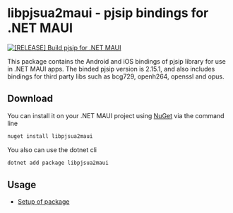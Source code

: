 # libpjsua2maui - pjsip bindings for .NET MAUI

[![[RELEASE] Build pjsip for .NET MAUI](https://github.com/weslleymurdock/libpjsua2maui/actions/workflows/build-package.yaml/badge.svg?branch=main&event=release)](https://github.com/weslleymurdock/libpjsua2maui/actions/workflows/build-package.yaml)

This package contains the Android and iOS bindings of pjsip library for use in .NET MAUI apps.
The binded pjsip version is 2.15.1, and also includes bindings for third party libs such as bcg729, openh264, openssl and opus.

## Download

You can install it on your .NET MAUI project using [NuGet](https://www.nuget.org/packages/libpjsua2maui/) via the command line

```cmd
nuget install libpjsua2maui
```

You also can use the dotnet cli

```cmd
dotnet add package libpjsua2maui
```  

## Usage

- [Setup of package](./src/README.md#usage/)
